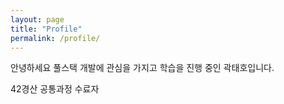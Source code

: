 ```yaml
---
layout: page
title: "Profile"
permalink: /profile/
---
```


안녕하세요 풀스택 개발에 관심을 가지고 학습을 진행 중인 곽태호입니다.

42경산 공통과정 수료자
